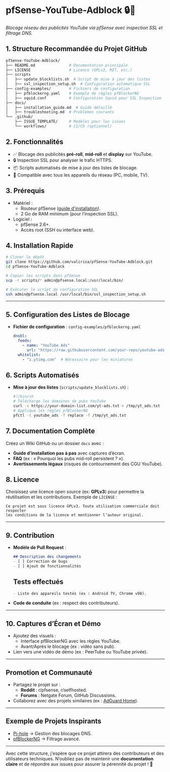 # pfSense-YouTube-Adblock 🔒🚫

_Blocage réseau des publicités YouTube via pfSense avec inspection SSL et filtrage DNS._

## **1. Structure Recommandée du Projet GitHub**

```bash
pfSense-YouTube-Adblock/
├── README.md               # Documentation principale
├── LICENSE                 # Licence (GPLv3, MIT, etc.)
├── scripts
│   ├── update_blocklists.sh  # Script de mise à jour des listes
│   ├── ssl_inspection_setup.sh  # Configuration automatique SSL
├── config-examples/        # Fichiers de configuration
│   ├── pfblockerng.yaml    # Exemple de règles pfBlockerNG
│   ├── squid.conf          # Configuration Squid pour SSL Inspection
├── docs/
│   ├── installation_guide.md  # Guide détaillé
│   ├── troubleshooting.md  # Problèmes courants
└── .github/
    ├── ISSUE_TEMPLATE/     # Modèles pour les issues
    └── workflows/          # CI/CD (optionnel)
```

## **2. Fonctionnalités**

- ✅ Blocage des publicités **pré-roll**, **mid-roll** et **display** sur YouTube.
- 🔒 Inspection SSL pour analyser le trafic HTTPS.
- 📦 Scripts automatisés de mise à jour des listes de blocage.
- 📡 Compatible avec tous les appareils du réseau (PC, mobile, TV).

## **3. Prérequis**

- Matériel :
  - Routeur pfSense ([guide d'installation](https://docs.netgate.com/pfsense/en/latest/install/install-pfsense.html)).
  - 2 Go de RAM minimum (pour l’inspection SSL).
- Logiciel :
  - pfSense 2.6+.
  - Accès root (SSH ou interface web).

## **4. Installation Rapide**

```bash
# Cloner le dépôt
git clone https://github.com/valirisa/pfSense-YouTube-Adblock.git
cd pfSense-YouTube-Adblock

# Copier les scripts dans pfSense
scp -r scripts/* admin@pfsense.local:/usr/local/bin/

# Exécuter le script de configuration SSL
ssh admin@pfsense.local /usr/local/bin/ssl_inspection_setup.sh
```

---

## **5. Configuration des Listes de Blocage**

- **Fichier de configuration** : `config-examples/pfblockerng.yaml`

  ```yaml
  dnsbl:
    feeds:
      - name: "YouTube Ads"
        url: "https://raw.githubusercontent.com/your-repo/youtube-ads-list/main/domains.txt"
    whitelist:
      - "i.ytimg.com"  # Nécessaire pour les miniatures
  ```

## **6. Scripts Automatisés**

- **Mise à jour des listes** (`scripts/update_blocklists.sh`) :

  ```bash
  #!/bin/sh
  # Télécharge les domaines de pubs YouTube
  curl -s https://your-domain-list.com/yt-ads.txt > /tmp/yt_ads.txt
  # Applique les règles pfBlockerNG
  pfctl -t youtube_ads -T replace -f /tmp/yt_ads.txt
  ```

## **7. Documentation Complète**

Créez un Wiki GitHub ou un dossier `docs` avec :

- **Guide d’installation pas à pas** avec captures d’écran.
- **FAQ** (ex : « Pourquoi les pubs mid-roll persistent ? »).
- **Avertissements légaux** (risques de contournement des CGU YouTube).

## **8. Licence**

Choisissez une licence open source (ex: **GPLv3**) pour permettre la réutilisation et les contributions. Exemple de `LICENSE` :

```text
Ce projet est sous licence GPLv3. Toute utilisation commerciale doit respecter 
les conditions de la licence et mentionner l’auteur original.
```

---

## **9. Contribution**

- **Modèle de Pull Request** :

  ```markdown
  ## Description des changements
  - [ ] Correction de bugs
  - [ ] Ajout de fonctionnalités
  ```
  
  ## Tests effectués
  
  ```markdown
  - Liste des appareils testés (ex : Android TV, Chrome v98).
  ```
  
- **Code de conduite** (ex : respect des contributeurs).

---

## **10. Captures d’Écran et Démo**

- Ajoutez des visuels :
  - Interface pfBlockerNG avec les règles YouTube.
  - Avant/Après le blocage (ex : vidéo sans pub).
- Lien vers une vidéo de démo (ex : PeerTube ou YouTube privée).

---

## **Promotion et Communauté**

- Partagez le projet sur :
  - **Reddit** : r/pfsense, r/selfhosted.
  - **Forums** : Netgate Forum, GitHub Discussions.
- Collaborez avec des projets similaires (ex : [AdGuard Home](https://github.com/AdguardTeam/AdGuardHome)).

---

## **Exemple de Projets Inspirants**

- [Pi-hole](https://github.com/pi-hole/pi-hole) → Gestion des blocages DNS.
- [pfBlockerNG](https://github.com/pfsense/pfsense-pkg-pfBlockerNG) → Filtrage avancé.

---

Avec cette structure, j'espère que ce projet attirera des contributeurs et des utilisateurs techniques. N’oubliez pas de maintenir une **documentation claire** et de répondre aux issues pour assurer la pérennité du projet ! 🚀
